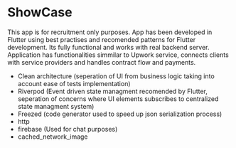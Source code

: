 # ShowCase
This app is for recruitment only purposes. App has been developed in Flutter using best practises and recomended patterns for Flutter development. Its fully functional and works with real backend server. Application has functionalities simmilar to Upwork service, connects clients with service providers and handles contract flow and payments.

- Clean architecture (seperation of UI from business logic taking into account ease of tests implementation)
- Riverpod (Event driven state managment recomended by Flutter, seperation of concerns where UI elements subscribes to centralized state managment system)
- Freezed (code generator used to speed up json serialization process)
- http
- firebase (Used for chat purposes)
- cached_network_image
